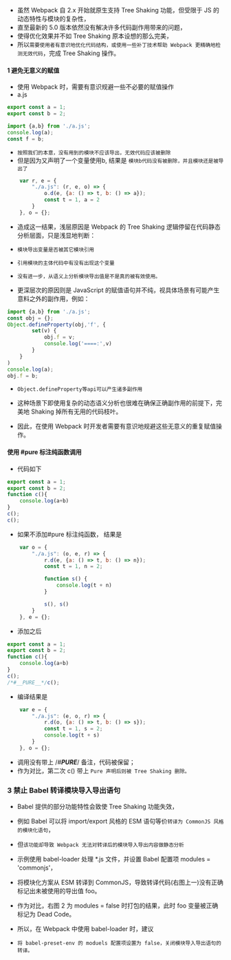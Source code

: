 * 虽然 Webpack 自 2.x 开始就原生支持 Tree Shaking 功能，但受限于 JS 的动态特性与模块的复杂性，
* 直至最新的 5.0 版本依然没有解决许多代码副作用带来的问题，
* 使得优化效果并不如 Tree Shaking 原本设想的那么完美，
* 所以`需要使用者有意识地优化代码结构，或使用一些补丁技术帮助 Webpack 更精确地检测无效代码`，完成 Tree Shaking 操作。

#### 1 避免无意义的赋值
* 使用 Webpack 时，需要有意识规避一些不必要的赋值操作
* a.js
```javascript
export const a = 1;
export const b = 2;
```
```javascript
import {a,b} from './a.js';
console.log(a);
const f = b;
```
* `按照我们的本意，没有用到的模块不应该导出，无效代码应该被删除`
* 但是因为又声明了一个变量使用b, 结果是 `模块b代码没有被删除，并且模块还是被导出了`
```javascript
    var r, e = {
        "./a.js": (r, e, o) => {
            o.d(e, {a: () => t, b: () => a});
            const t = 1, a = 2
        }
    }, o = {};
```
* 造成这一结果，浅层原因是 Webpack 的 Tree Shaking 逻辑停留在代码静态分析层面，只是浅显地判断：
* `模块导出变量是否被其它模块引用`
* `引用模块的主体代码中有没有出现这个变量`
* `没有进一步，从语义上分析模块导出值是不是真的被有效使用。`

* 更深层次的原因则是 JavaScript 的赋值语句并不纯，视具体场景有可能产生意料之外的副作用，例如：
```javascript
import {a,b} from './a.js';
const obj = {};
Object.defineProperty(obj,'f', {
        set(v) {
            obj.f = v;
            console.log('====:',v)
        }
    }
)
console.log(a);
obj.f = b;
```
* `Object.defineProperty等api可以产生诸多副作用`

* 这种场景下即使用复杂的动态语义分析也很难在确保正确副作用的前提下，完美地 Shaking 掉所有无用的代码枝叶。
* 因此，在使用 Webpack 时开发者需要有意识地规避这些无意义的重复赋值操作。

#### 使用 #pure 标注纯函数调用
* 代码如下
```javascript
export const a = 1;
export const b = 2;
function c(){
    console.log(a+b)
}
c();
c();
```
* 如果不添加#pure 标注纯函数， 结果是
```javascript
    var o = {
        "./a.js": (o, e, r) => {
            r.d(e, {a: () => t, b: () => n});
            const t = 1, n = 2;

            function s() {
                console.log(t + n)
            }

            s(), s()
        }
    }, e = {};
```
* 添加之后
```javascript
export const a = 1;
export const b = 2;
function c(){
    console.log(a+b)
}
c();
/*#__PURE__*/c();
```
* 编译结果是
```javascript
    var e = {
        "./a.js": (e, o, r) => {
            r.d(o, {a: () => t, b: () => s});
            const t = 1, s = 2;
            console.log(t + s)
        }
    }, o = {};
```
* 调用没有带上 /*#__PURE__*/ 备注，代码被保留；
* 作为对比，第二次 c() 带上 `Pure 声明后则被 Tree Shaking 删除。`

### 3 禁止 Babel 转译模块导入导出语句
* Babel 提供的部分功能特性会致使 Tree Shaking 功能失效，
* 例如 Babel 可以将 import/export 风格的 ESM 语句等价`转译为 CommonJS 风格的模块化语句`，
* 但`该功能却导致 Webpack 无法对转译后的模块导入导出内容做静态分析`

* 示例使用 babel-loader 处理 *.js 文件，并设置 Babel 配置项 modules = 'commonjs'，
* 将模块化方案从 ESM 转译到 CommonJS，导致转译代码(右图上一)没有正确标记出未被使用的导出值 foo。
* 作为对比，右图 2 为 modules = false 时打包的结果，此时 foo 变量被正确标记为 Dead Code。

* 所以，在 Webpack 中使用 babel-loader 时，建议
* `将 babel-preset-env 的 moduels 配置项设置为 false，关闭模块导入导出语句的转译。`

